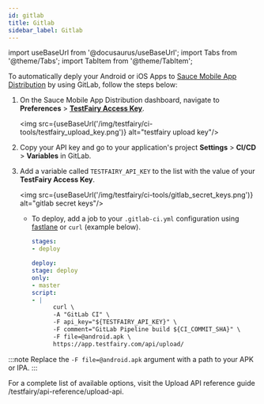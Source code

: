 ```yaml
---
id: gitlab
title: Gitlab
sidebar_label: Gitlab
---
```


import useBaseUrl from '@docusaurus/useBaseUrl';
import Tabs from '@theme/Tabs';
import TabItem from '@theme/TabItem';

To automatically deply your Android or iOS Apps to [Sauce Mobile App Distribution](https://app.testfairy.com/) by using GitLab, follow the steps below:

1. On the Sauce Mobile App Distribution dashboard, navigate to **Preferences** > **[TestFairy Access Key](https://app.testfairy.com/settings/access-key)**.

   <img src={useBaseUrl('/img/testfairy/ci-tools/testfairy_upload_key.png')} alt="testfairy upload key"/>

2. Copy your API key and go to your application's project **Settings** > **CI/CD** > **Variables** in GitLab.
3. Add a variable called `TESTFAIRY_API_KEY` to the list with the value of your **TestFairy Access Key**.

   <img src={useBaseUrl('/img/testfairy/ci-tools/gitlab_secret_keys.png')} alt="gitlab secret keys"/>

   - To deploy, add a job to your `.gitlab-ci.yml` configuration using [fastlane](https://docs.fastlane.tools/getting-started/ios/beta-deployment/) or `curl` (example below).

     ```yaml
     stages:
     - deploy

     deploy:
     stage: deploy
     only:
     - master
     script:
     - |
           curl \
           -A "GitLab CI" \
           -F api_key="${TESTFAIRY_API_KEY}" \
           -F comment="GitLab Pipeline build ${CI_COMMIT_SHA}" \
           -F file=@android.apk \
           https://app.testfairy.com/api/upload/
     ```

:::note
Replace the `-F file=@android.apk` argument with a path to your APK or IPA.
:::

For a complete list of available options, visit the Upload API reference guide /testfairy/api-reference/upload-api.
